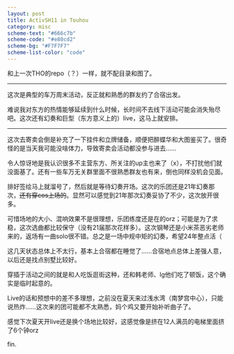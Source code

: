 ```yaml
---
layout: post
title: ActivSH11 in Touhou
category: misc
scheme-text: "#666c7b"
scheme-code: "#e80cd2"
scheme-bg: "#F7F7F7"
scheme-list-color: "code"
---
```



和上一次THO的repo（？）一样，就不配目录和图了。

***
这次是典型的车万周末活动，反正就和熟悉的群友约了合宿出发。

难说我对东方的热情能够延续到什么时候，长时间不去线下活动可能会消失殆尽吧。这次还有幻奏和巨型（东方意义上的）live，这马上就安排。

***

这次去寄卖会倒是补充了一下挂件和立牌储备，顺便把醉蝶华和大图鉴买了。很奇怪的是当天我可能没啥体力，导致寄卖会活动都没参与进去……

令人惊讶地是我认识很多不主营东方、所关注的up主也来了（x），不打扰他们就没面基了。还有一些车万无关群里面不很熟悉群友也有来，倒也同样没机会见面。

排好签绘马上就溜号了，然后就是等待幻奏开场。这次的乐团还是21年幻奏那次，~~还有穿cos上场的~~。显然可以感觉到21年那次幻奏妥协了不少，这次放开很多。

可惜场地的大小、混响效果不是很理想，乐团练度还是在的orz；可能是为了求稳，这次选曲都比较保守（没有21届那次花样多）。这次钢琴还是小米茶恶劣老师来的，返场有一曲solo很不错。总之是一场中规中矩的幻奏，希望24年整点活（

这几天状态总体上不太行，基本上合宿都在睡觉了……合宿地点总体上差强人意，以后还是找点别墅比较好。

穿插于活动之间的就是和人吃饭逛街这种，还和韩老师、lg他们吃了顿饭，这个确实是临时起意的。

Live的话和预想中的差不多理想，之前没在夏天来过浅水湾（南梦宫中心），只能说热炸……这次来的团可能都不太熟悉，妈个鸡又要开始补听曲子了。

感觉下次夏天开live还是换个场地比较好，这感觉像是挤在12人满员的电梯里面挤了6个钟orz

fin.